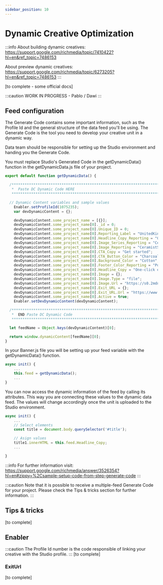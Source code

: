 ```yaml
---
sidebar_position: 10
---
```


# Dynamic Creative Optimization

:::info
About building dynamic creatives:
https://support.google.com/richmedia/topic/7410422?hl=en&ref_topic=7486153

About preview dynamic creatives:
https://support.google.com/richmedia/topic/6273205?hl=en&ref_topic=7486153
:::

[to complete - some official docs]

:::caution
WORK IN PROGRESS - Pablo / Dawi
:::

## Feed configuration

The Generate Code contains some important information, such as the Profile Id and the general structure of the data feed you'll be using. The Generate Code is the tool you need to develop your creative unit in a dynamic way.

Data team should be responsible for setting up the Studio environment and handing you the Generate Code.

You must replace Studio's Generated Code in the getDynamicData() function in the getDynamicData.js file of your project.



```js
export default function getDynamicData() {

  /*****************************************************************************************************************************
   *  Paste DC Dynamic Code HERE                                                                                               *
   *****************************************************************************************************************************/

  // Dynamic Content variables and sample values
    Enabler.setProfileId(1075235); 
    var devDynamicContent = {};

    devDynamicContent.some_project_name = [{}];
    devDynamicContent.some_project_name[0]._id = 0;
    devDynamicContent.some_project_name[0].Unique_ID = 0;
    devDynamicContent.some_project_name[0].Reporting_Label = "UnitedKingdom_ENT_Ecosystem_EcommerceOneClickIntegrations_CeramistStudio";
    devDynamicContent.some_project_name[0].Headline_Copy_Reporting = "One-click ecommerce integrations_Connect your online store in no time_Email + SMS just got easier";
    devDynamicContent.some_project_name[0].Image_Series_Reporting = "CeramistStudio";
    devDynamicContent.some_project_name[0].Image_Reporting = "CeramistStudioPotteryWheel_CeramistSmilingStudio_WooCommerce";
    devDynamicContent.some_project_name[0].CTA_Copy = "Get started";
    devDynamicContent.some_project_name[0].CTA_Button_Color = "Charcoal";
    devDynamicContent.some_project_name[0].Background_Color = "Cotton";
    devDynamicContent.some_project_name[0].Footer_Color_Reporting = "Poppy";
    devDynamicContent.some_project_name[0].Headline_Copy = "One-click ecommerce integrations";
    devDynamicContent.some_project_name[0].Image = {};
    devDynamicContent.some_project_name[0].Image.Type = "file";
    devDynamicContent.some_project_name[0].Image.Url = "https://s0.2mdn.net/ads/richmedia/studio/60029101/60029101_20220519103038284_Klaviyo_DCO_BG_ENT_Ecosystem_F2_CermasitStudioPotteryWheel_2x_300x600.png";
    devDynamicContent.some_project_name[0].Exit_URL = {};
    devDynamicContent.some_project_name[0].Exit_URL.Url = "https://www.google.com/";
    devDynamicContent.some_project_name[0].Active = true;
    Enabler.setDevDynamicContent(devDynamicContent);

  /*****************************************************************************************************************************
   *  END Paste DC Dynamic Code                                                                                                *
   *****************************************************************************************************************************/

  let feedName = Object.keys(devDynamicContent)[0];

  return window.dynamicContent[feedName][0];
}
```


In your Banner.js file you will be setting up your feed variable with the getDynamicData() function.

```js
async init() {
    ...
    this.feed = getDynamicData();
    ...
}
```

You can now access the dynamic information of the feed by calling its attributes.
This way you are connecting these values to the dynamic data feed. The values will change accordingly once the unit is uploaded to the Studio environment.


```js
async init() {
    ...
    // Select elements
    const title = document.body.querySelector('#title');

    // Asign values
    title1.innerHTML = this.feed.Headline_Copy;
    ...

}
```



:::info
For further information visit: 
https://support.google.com/richmedia/answer/3526354?hl=en#zippy=%2Csample-setup-code-from-step-generate-code
:::

:::caution
Note that it is possible to receive a multiple-feed Generate Code for your project. Please check the Tips & tricks section for further information.
:::


## Tips & tricks
[to complete]

## Enabler
:::caution
The Profile Id number is the code responsible of linking your creative with the Studio profile.
:::
[to complete]

### ExitUrl
[to complete]